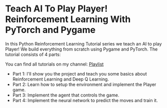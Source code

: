 # Teach AI To Play Player! Reinforcement Learning With PyTorch and Pygame

In this Python Reinforcement Learning Tutorial series we teach an AI to play Player! We build everything from scratch using Pygame and PyTorch. The tutorial consists of 4 parts:

You can find all tutorials on my channel: [Playlist](https://www.youtube.com/playlist?list=PLqnslRFeH2UrDh7vUmJ60YrmWd64mTTKV)

- Part 1: I'll show you the project and teach you some basics about Reinforcement Learning and Deep Q Learning.
- Part 2: Learn how to setup the environment and implement the Player game.
- Part 3: Implement the agent that controls the game.
- Part 4: Implement the neural network to predict the moves and train it.

